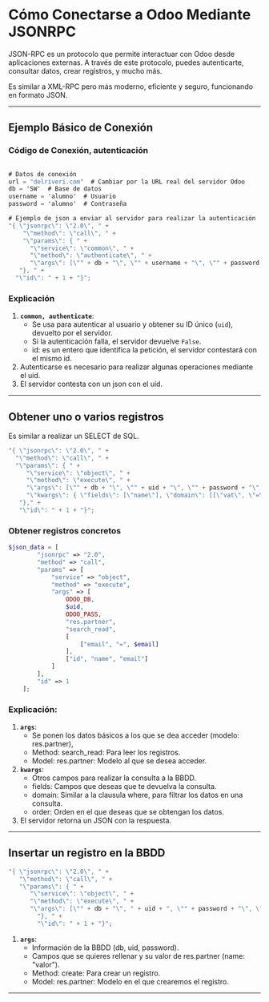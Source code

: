 # Cómo Conectarse a Odoo Mediante JSONRPC

JSON-RPC es un protocolo que permite interactuar con Odoo desde aplicaciones externas. A través de este protocolo, puedes autenticarte, consultar datos, crear registros, y mucho más. 

Es similar a XML-RPC pero más moderno, eficiente y seguro, funcionando en formato JSON.

---

## Ejemplo Básico de Conexión

### Código de Conexión, autenticación

~~~c#

# Datos de conexión
url = "delriveri.com"  # Cambiar por la URL real del servidor Odoo
db = 'SW'  # Base de datos
username = 'alumno'  # Usuario
password = 'alumno'  # Contraseña

# Ejemplo de json a enviar al servidor para realizar la autenticación
"{ \"jsonrpc\": \"2.0\", " +
    "\"method\": \"call\", " +
    "\"params\": { " +
      "\"service\": \"common\", " +
      "\"method\": \"authenticate\", " +
      "\"args\": [\"" + db + "\", \"" + username + "\", \"" + password + "\", {}] " +
   "}, " +
  "\"id\": " + 1 + "}";
~~~

### Explicación
1. **`common, authenticate`**:
   - Se usa para autenticar al usuario y obtener su ID único (`uid`), devuelto por el servidor.
   - Si la autenticación falla, el servidor devuelve `False`.
   - id: es un entero que identifica la petición, el servidor contestará con el mismo id.
2. Autenticarse es necesario para realizar algunas operaciones mediante el uid.
3. El servidor contesta con un json con el uid.
---


## Obtener uno o varios registros

Es similar a realizar un SELECT de SQL.

~~~c#
"{ \"jsonrpc\": \"2.0\", " +
  "\"method\": \"call\", " +
  "\"params\": { " +
     "\"service\": \"object\", " +
     "\"method\": \"execute\", " +
     "\"args\": [\"" + db + "\", \"" + uid + "\", \"" + password + "\", \"res.partner\", \"search_read\", []], " +
     "\"kwargs\": { \"fields\": [\"name\"], \"domain\": [[\"vat\", \"=\", \"" + data.nif + "\" ]], \"order\": \"id asc\"} " +
   "}," +
   "\"id\": " + 1 + "}";
~~~

### Obtener registros concretos
~~~php
$json_data = [
        "jsonrpc" => "2.0",
        "method" => "call",
        "params" => [
            "service" => "object",
            "method" => "execute",
            "args" => [
                ODOO_DB,
                $uid,
                ODOO_PASS,
                "res.partner",
                "search_read",
                [
                    ["email", "=", $email]
                ],
                ["id", "name", "email"]
            ]
        ],
        "id" => 1
    ];
~~~

### Explicación:
1. **`args`**:
    - Se ponen los datos básicos a los que se dea acceder (modelo: res.partner), 
    - Method: search_read: Para leer los registros.
    - Model: res.partner: Modelo al que se desea acceder.
2. **`kwargs`**:
   - Otros campos para realizar la consulta a la BBDD.
   - fields: Campos que deseas que te devuelva la consulta.
   - domain: Similar a la clausula where, para filtrar los datos en una consulta.
   - order: Orden en el que deseas que se obtengan los datos.
3. El servidor retorna un JSON con la respuesta.
---


## Insertar un registro en la BBDD

~~~c#
"{ \"jsonrpc\": \"2.0\", " +
   "\"method\": \"call\", " +
   "\"params\": { " +
      "\"service\": \"object\", " +
      "\"method\": \"execute\", " +
      "\"args\": [\"" + db + "\", " + uid + ", \"" + password + "\", \"res.partner\", \"create\", {\"name\": \"" + data.name + "\", \"email\": \"" + data.email + "\", \"vat\": \"" + data.nif + "\"}] " +
        "}, " +
        "\"id\": " + 1 + "}";
~~~
1. **`args`**:
   - Información de la BBDD (db, uid, password).
   - Campos que se quieres rellenar y su valor de res.partner (name: "valor").
   - Method: create: Para crear un registro.
   - Model: res.partner: Modelo en el que crearemos el registro.
---
